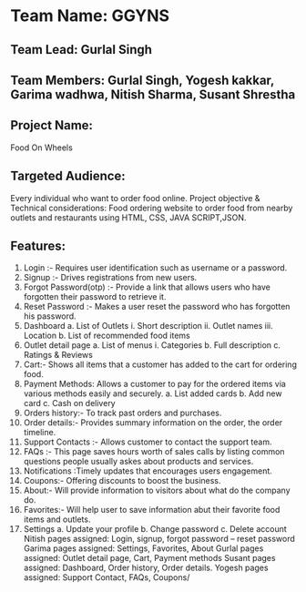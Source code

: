 # Team Name: GGYNS
## Team Lead: Gurlal Singh
## Team Members: Gurlal Singh, Yogesh kakkar, Garima wadhwa, Nitish Sharma, Susant Shrestha
## Project Name: 
Food On Wheels
## Targeted Audience:
Every individual who want to order food online.
Project objective & Technical considerations: 
Food ordering website to order food from nearby outlets and restaurants using HTML, CSS, JAVA SCRIPT,JSON.
##  Features:
1.	Login :- Requires user identification such as username or a password.
2.	Signup :-  Drives registrations from new users.
3.	Forgot Password(otp) :- Provide a link that allows users who have forgotten their password to retrieve it.
4.	Reset Password :-  Makes a user reset the password who has forgotten his password.
5.	Dashboard
a.	List of Outlets
i.	Short description
ii.	Outlet names
iii.	Location 
b.	List of recommended food items
6.	Outlet detail page
a.	List of menus
i.	Categories
b.	Full description
c.	Ratings & Reviews
7.	Cart:- Shows all items that a customer has added to the cart for ordering food.
8.	Payment Methods: Allows a customer to pay for the ordered items via various methods easily and securely.
a.	List added cards
b.	Add new card
c.	Cash on delivery
9.	Orders history:- To track past orders and purchases.
10.	Order details:- Provides summary information on the order, the order timeline.
11.	Support Contacts :- Allows customer to contact the support team.
12.	FAQs :- This page saves hours worth of sales calls by listing common questions people usually askes about products and services.
13.	Notifications :Timely updates that encourages users engagement.
14.	Coupons:- Offering discounts to boost the business.
15.	About:- Will provide information to visitors about what do the company do.
16.	Favorites:- Will help user to save information abut their favorite food items and outlets.
17.	Settings
a.	Update your profile
b.	Change password
c.	Delete account
Nitish pages assigned:
Login, signup, forgot password – reset password
Garima pages assigned:
	Settings, Favorites, About
Gurlal pages assigned:
	Outlet detail page, Cart, Payment methods
Susant pages assigned:
	Dashboard, Order history, Order details.
Yogesh pages assigned: 
	Support Contact, FAQs, Coupons/
